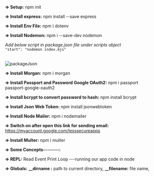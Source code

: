 **=> Setup:**
npm init

**=> Install express:**
npm install --save express

**=> Install Env File:**
npm i dotenv

**=> Install Nodemon:**
npm i --save-dev nodemon

<div>
<i>Add below script in package.json file under scripts object</i>
</div>
<code>"start": "nodemon index.mjs"</code>
<br></br>

![packageJson](https://user-images.githubusercontent.com/44664610/135656582-ef0d3416-32c3-4a17-b875-5156e2c5aa27.png)

**=> Install Morgan:**
npm i morgan

**=> Install Passport and Password Google OAuth2:**
npm i passport passport-google-oauth2

**=> Install bcrypt to convert password to hash:**
npm install bcrypt

**=> Install Json Web Token:**
npm install jsonwebtoken

**=> Install Node Mailer:**
npm i nodemailer

**=> Switch on after open this link for sending email:**
https://myaccount.google.com/lesssecureapps

**=> Install Multer:**
npm i multer

**=> Some Concepts--------:**

**=> REPL:**
Read Event Print Loop ---running our app code in node

**=> Globals:**
<b>\_\_dirname :</b> path to current directory,
<b>\_\_filename:</b> file name,
